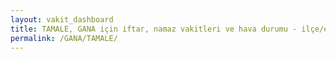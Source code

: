 ```yaml
---
layout: vakit_dashboard
title: TAMALE, GANA için iftar, namaz vakitleri ve hava durumu - ilçe/eyalet seç
permalink: /GANA/TAMALE/
---
```


<script type="text/javascript">
  var GLOBAL_COUNTRY = 'GANA';
  var GLOBAL_CITY = 'TAMALE';
  var GLOBAL_STATE = '';
  var lat = 72;
  var lon = 21;
</script>
